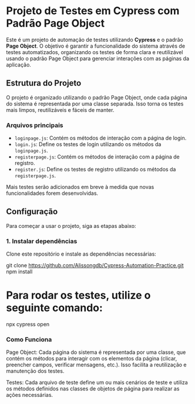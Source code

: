 # Projeto de Testes em Cypress com Padrão Page Object

Este é um projeto de automação de testes utilizando **Cypress** e o padrão **Page Object**. O objetivo é garantir a funcionalidade do sistema através de testes automatizados, organizando os testes de forma clara e reutilizável usando o padrão Page Object para gerenciar interações com as páginas da aplicação.

## Estrutura do Projeto

O projeto é organizado utilizando o padrão Page Object, onde cada página do sistema é representada por uma classe separada. Isso torna os testes mais limpos, reutilizáveis e fáceis de manter.

### Arquivos principais

- `loginpage.js`: Contém os métodos de interação com a página de login.
- `login.js`: Define os testes de login utilizando os métodos da `loginpage.js`.
- `registerpage.js`: Contém os métodos de interação com a página de registro.
- `register.js`: Define os testes de registro utilizando os métodos da `registerpage.js`.

Mais testes serão adicionados em breve à medida que novas funcionalidades forem desenvolvidas.

## Configuração

Para começar a usar o projeto, siga as etapas abaixo:

### 1. Instalar dependências

Clone este repositório e instale as dependências necessárias:

git clone https://github.com/Alissongdb/Cypress-Automation-Practice.git
npm install

# Para rodar os testes, utilize o seguinte comando:

npx cypress open

### Como Funciona

Page Object: Cada página do sistema é representada por uma classe, que contém os métodos para interagir com os elementos da página (clicar, preencher campos, verificar mensagens, etc.). Isso facilita a reutilização e manutenção dos testes.

Testes: Cada arquivo de teste define um ou mais cenários de teste e utiliza os métodos definidos nas classes de objetos de página para realizar as ações necessárias.

